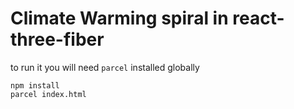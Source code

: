 # Climate Warming spiral in react-three-fiber

to run it you will need `parcel` installed globally

```
npm install
parcel index.html
```

